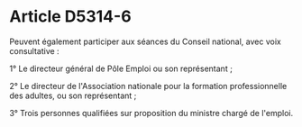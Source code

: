 # Article D5314-6

Peuvent également participer aux séances du Conseil national, avec voix consultative : 

1° Le directeur général de Pôle Emploi ou son représentant ; 

2° Le directeur de l'Association nationale pour la formation professionnelle des adultes, ou son représentant ; 

3° Trois personnes qualifiées sur proposition du ministre chargé de l'emploi.
